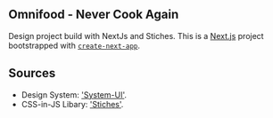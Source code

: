 ## Omnifood - Never Cook Again

Design project build with NextJs and Stiches. This is a [Next.js](https://nextjs.org/) project bootstrapped with
[`create-next-app`](https://github.com/vercel/next.js/tree/canary/packages/create-next-app).

## Sources

-   Design System: ['System-UI'](https://system-ui.com/).
-   CSS-in-JS Libary: ['Stiches'](https://stitches.dev/).
